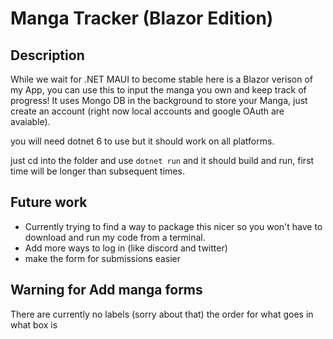 # Manga Tracker (Blazor Edition)

## Description
While we wait for .NET MAUI to become stable here is a Blazor verison of my App, you can use this to input the manga you own and keep track of progress!
It uses Mongo DB in the background to store your Manga, just create an account (right now local accounts and google OAuth are avaiable).

you will need dotnet 6 to use but it should work on all platforms.

just cd into the folder and use ```dotnet run``` and it should build and run, first time will be longer than subsequent times.

## Future work
- Currently trying to find a way to package this nicer so you won't have to download and run my code from a terminal.
- Add more ways to log in (like discord and twitter)
- make the form for submissions easier

## Warning for Add manga forms
There are currently no labels (sorry about that)
the order for what goes in what box is <Name of Manga> <Author> <Volumes read> <total volumes owned or read> 